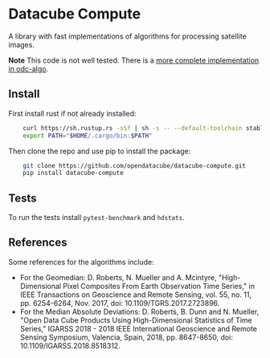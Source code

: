 # Datacube Compute

A library with fast implementations of algorithms for processing satellite images.

**Note** This code is not well tested. There is a [more complete implementation in odc-algo](https://github.com/opendatacube/odc-algo/tree/add-rust-geomedian-impl).

## Install

First install rust if not already installed:

``` bash
    curl https://sh.rustup.rs -sSf | sh -s -- --default-toolchain stable -y
    export PATH="$HOME/.cargo/bin:$PATH"
```

Then clone the repo and use pip to install the package:

``` bash
    git clone https://github.com/opendatacube/datacube-compute.git
    pip install datacube-compute
```

## Tests

To run the tests install `pytest-benchmark` and `hdstats`.


## References

Some references for the algorithms include:

* For the Geomedian: D. Roberts, N. Mueller and A. Mcintyre, "High-Dimensional Pixel Composites From Earth Observation Time Series," in IEEE Transactions on Geoscience and Remote Sensing, vol. 55, no. 11, pp. 6254-6264, Nov. 2017, doi: 10.1109/TGRS.2017.2723896.
* For the Median Absolute Deviations: D. Roberts, B. Dunn and N. Mueller, "Open Data Cube Products Using High-Dimensional Statistics of Time Series," IGARSS 2018 - 2018 IEEE International Geoscience and Remote Sensing Symposium, Valencia, Spain, 2018, pp. 8647-8650, doi: 10.1109/IGARSS.2018.8518312.
